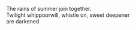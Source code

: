 The rains of summer join together.    
Twilight whippoorwill, whistle on, sweet deepener    
are darkened    

